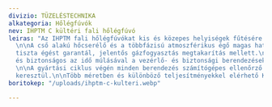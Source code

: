 ```yaml
---
divizio: TÜZELÉSTECHNIKA
alkategoria: Hőlégfúvók
nev: IHPTM C kültéri fali hőlégfúvó
leiras: "Az IHPTM fali hőlégfúvókat kis és közepes helyiségek fűtésére tervezték.
  \n\nA cső alakú hőcserélő és a többfázisú atmoszférikus égő magas hatásfokot és
  tiszta égést garantál, jelentős gázfogyasztás megtakarítás mellett.\n\nMegbízható
  és biztonságos az idő múlásával a vezérlő- és biztonsági berendezéseknek köszönhetően.
  \n\nA gyártási ciklus végén minden berendezés számítógépes ellenőrző teszten megy
  keresztül.\n\nTöbb méretben és különböző teljesítményekkel elérhető KÜLTÉRI termék."
boritokep: "/uploads/ihptm-c-kulteri.webp"

---
```

